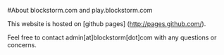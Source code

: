 #About blockstorm.com and play.blockstorm.com

This website is hosted on [github pages] (http://pages.github.com/).

Feel free to contact admin[at]blockstorm[dot]com with any questions or concerns.
